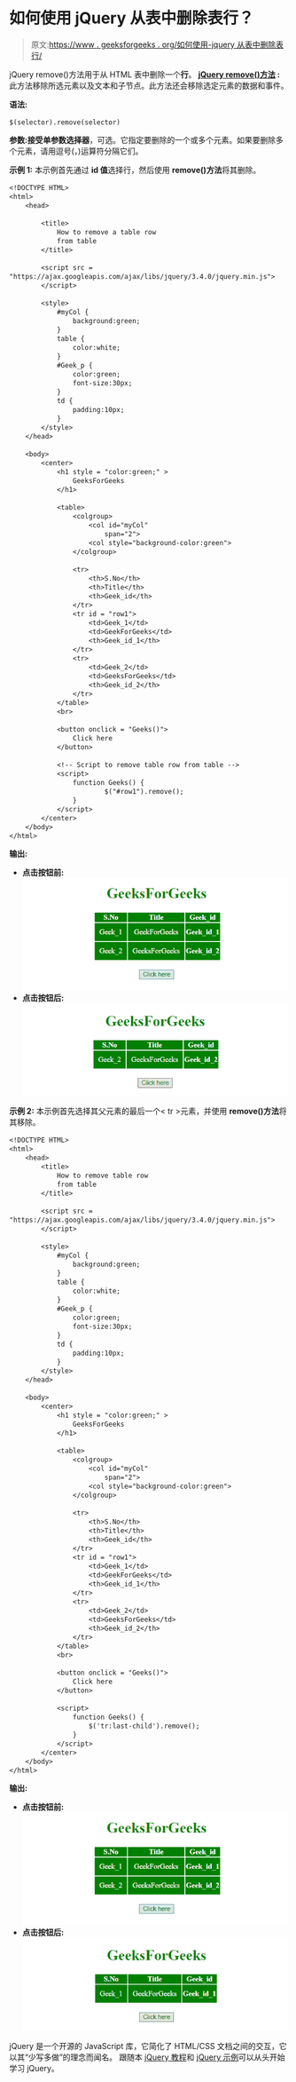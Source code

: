 # 如何使用 jQuery 从表中删除表行？

> 原文:[https://www . geeksforgeeks . org/如何使用-jquery 从表中删除表行/](https://www.geeksforgeeks.org/how-to-remove-table-row-from-table-using-jquery/)

jQuery remove()方法用于从 HTML 表中删除一个**行**。
**[jQuery remove()方法](https://www.geeksforgeeks.org/jquery-remove/) :** 此方法移除所选元素以及文本和子节点。此方法还会移除选定元素的数据和事件。

**语法:**

```
$(selector).remove(selector)
```

**参数:**接受单参数**选择器**，可选。它指定要删除的一个或多个元素。如果要删除多个元素，请用逗号(，)运算符分隔它们。

**示例 1:** 本示例首先通过 **id 值**选择行，然后使用 **remove()方法**将其删除。

```
<!DOCTYPE HTML> 
<html> 
    <head> 

        <title> 
            How to remove a table row
            from table
        </title> 

        <script src = 
"https://ajax.googleapis.com/ajax/libs/jquery/3.4.0/jquery.min.js">
        </script>

        <style>
            #myCol {
                background:green;
            }
            table {
                color:white;
            }
            #Geek_p {
                color:green;
                font-size:30px;
            }
            td {
                padding:10px;
            }
        </style>
    </head> 

    <body>
        <center> 
            <h1 style = "color:green;" > 
                GeeksForGeeks 
            </h1> 

            <table>
                <colgroup>
                    <col id="myCol"
                        span="2">
                    <col style="background-color:green">
                </colgroup>

                <tr>
                    <th>S.No</th>
                    <th>Title</th>
                    <th>Geek_id</th>
                </tr>
                <tr id = "row1">
                    <td>Geek_1</td>
                    <td>GeekForGeeks</td>
                    <th>Geek_id_1</th>
                </tr>
                <tr>
                    <td>Geek_2</td>
                    <td>GeeksForGeeks</td>
                    <th>Geek_id_2</th>
                </tr>
            </table>
            <br>

            <button onclick = "Geeks()"> 
                Click here
            </button> 

            <!-- Script to remove table row from table -->
            <script> 
                function Geeks() {
                        $("#row1").remove();
                }
            </script>
        </center>
    </body> 
</html>                    
```

**输出:**

*   **点击按钮前:**
    ![](img/3de8f458a3e70fad99e9dbf4d7fa114f.png)
*   **点击按钮后:**
    ![](img/977ef17e6b88264a2e32457f9f151b87.png)

**示例 2:** 本示例首先选择其父元素的最后一个< tr >元素，并使用 **remove()方法**将其移除。

```
<!DOCTYPE HTML> 
<html> 
    <head> 
        <title> 
            How to remove table row
            from table
        </title> 

        <script src = 
"https://ajax.googleapis.com/ajax/libs/jquery/3.4.0/jquery.min.js">
        </script>

        <style>
            #myCol {
                background:green;
            }
            table {
                color:white;
            }
            #Geek_p {
                color:green;
                font-size:30px;
            }
            td {
                padding:10px;
            }
        </style>
    </head> 

    <body>
        <center> 
            <h1 style = "color:green;" > 
                GeeksForGeeks 
            </h1> 

            <table>
                <colgroup>
                    <col id="myCol"
                        span="2">
                    <col style="background-color:green">
                </colgroup>

                <tr>
                    <th>S.No</th>
                    <th>Title</th>
                    <th>Geek_id</th>
                </tr>
                <tr id = "row1">
                    <td>Geek_1</td>
                    <td>GeekForGeeks</td>
                    <th>Geek_id_1</th>
                </tr>
                <tr>
                    <td>Geek_2</td>
                    <td>GeeksForGeeks</td>
                    <th>Geek_id_2</th>
                </tr>
            </table>
            <br>

            <button onclick = "Geeks()"> 
                Click here
            </button> 

            <script> 
                function Geeks() {
                    $('tr:last-child').remove();
                }
            </script> 
        </center>
    </body> 
</html>                    
```

**输出:**

*   **点击按钮前:**
    ![](img/3de8f458a3e70fad99e9dbf4d7fa114f.png)
*   **点击按钮后:**
    ![](img/3ab436ea4166d775b2ed1cffeaa0ca38.png)

jQuery 是一个开源的 JavaScript 库，它简化了 HTML/CSS 文档之间的交互，它以其“少写多做”的理念而闻名。
跟随本 [jQuery 教程](https://www.geeksforgeeks.org/jquery-tutorials/)和 [jQuery 示例](https://www.geeksforgeeks.org/jquery-examples/)可以从头开始学习 jQuery。